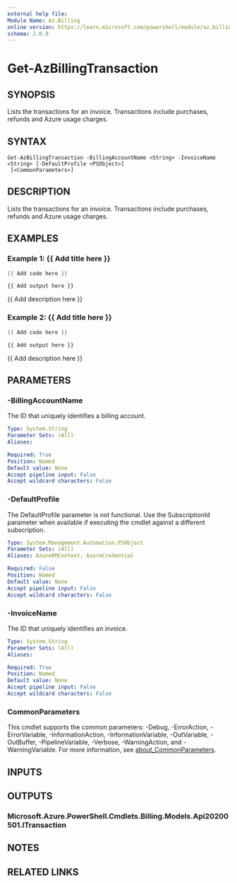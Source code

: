 ```yaml
---
external help file:
Module Name: Az.Billing
online version: https://learn.microsoft.com/powershell/module/az.billing/get-azbillingtransaction
schema: 2.0.0
---
```


# Get-AzBillingTransaction

## SYNOPSIS
Lists the transactions for an invoice.
Transactions include purchases, refunds and Azure usage charges.

## SYNTAX

```
Get-AzBillingTransaction -BillingAccountName <String> -InvoiceName <String> [-DefaultProfile <PSObject>]
 [<CommonParameters>]
```

## DESCRIPTION
Lists the transactions for an invoice.
Transactions include purchases, refunds and Azure usage charges.

## EXAMPLES

### Example 1: {{ Add title here }}
```powershell
{{ Add code here }}
```

```output
{{ Add output here }}
```

{{ Add description here }}

### Example 2: {{ Add title here }}
```powershell
{{ Add code here }}
```

```output
{{ Add output here }}
```

{{ Add description here }}

## PARAMETERS

### -BillingAccountName
The ID that uniquely identifies a billing account.

```yaml
Type: System.String
Parameter Sets: (All)
Aliases:

Required: True
Position: Named
Default value: None
Accept pipeline input: False
Accept wildcard characters: False
```

### -DefaultProfile
The DefaultProfile parameter is not functional.
Use the SubscriptionId parameter when available if executing the cmdlet against a different subscription.

```yaml
Type: System.Management.Automation.PSObject
Parameter Sets: (All)
Aliases: AzureRMContext, AzureCredential

Required: False
Position: Named
Default value: None
Accept pipeline input: False
Accept wildcard characters: False
```

### -InvoiceName
The ID that uniquely identifies an invoice.

```yaml
Type: System.String
Parameter Sets: (All)
Aliases:

Required: True
Position: Named
Default value: None
Accept pipeline input: False
Accept wildcard characters: False
```

### CommonParameters
This cmdlet supports the common parameters: -Debug, -ErrorAction, -ErrorVariable, -InformationAction, -InformationVariable, -OutVariable, -OutBuffer, -PipelineVariable, -Verbose, -WarningAction, and -WarningVariable. For more information, see [about_CommonParameters](http://go.microsoft.com/fwlink/?LinkID=113216).

## INPUTS

## OUTPUTS

### Microsoft.Azure.PowerShell.Cmdlets.Billing.Models.Api20200501.ITransaction

## NOTES

## RELATED LINKS

